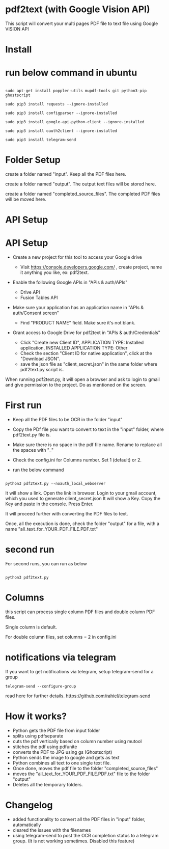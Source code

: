 # pdf2text (with Google Vision API)

This script will convert your multi pages PDF file to text file using Google VISION API


# Install


# run below command in ubuntu
```

sudo apt-get install poppler-utils mupdf-tools git python3-pip ghostscript

sudo pip3 install requests --ignore-installed

sudo pip3 install configparser --ignore-installed

sudo pip3 install google-api-python-client --ignore-installed

sudo pip3 install oauth2client --ignore-installed

sudo pip3 install telegram-send

```

# Folder Setup

create a folder named "input". Keep all the PDF files here.

create a folder named "output". The output text files will be stored here.

create a folder named "completed_source_files". The completed PDF files will be moved here.


# API Setup

# API Setup
 * Create a new project for this tool to access your Google drive
    * Visit https://console.developers.google.com/ , create project, name it anything you like, ex: pdf2text.

 * Enable the following Google APIs in "APIs & auth/APIs"
    * Drive API
    * Fusion Tables API

 * Make sure your application has an application name in "APIs & auth/Consent screen"
    * Find "PRODUCT NAME" field. Make sure it's not blank.

 * Grant access to Google Drive for pdf2text in "APIs & auth/Credentials"
    * Click "Create new Client ID", APPLICATION TYPE: Installed application, INSTALLED APPLICATION TYPE: Other
    * Check the section "Client ID for native application", click at the "Download JSON".
    * save the json file as "client_secret.json" in the same folder where pdf2text.py script is.
 
 When running pdf2text.py, it will open a browser and ask to login to gmail and give permission to the project.
 Do as mentioned on the screen.


# First run

* Keep all the PDF files to be OCR in the folder "input"
* Copy the PDf file you want to convert to text in the "input" folder, where pdf2text.py file is.
* Make sure there is no space in the pdf file name. Rename to replace all the spaces with "_"
* Check the config.ini for Columns number. Set 1 (default) or 2.


* run the below command

```

python3 pdf2text.py --noauth_local_webserver 

```




It will show a link.
Open the link in browser.
Login to your gmail account, which you used to generate client_secret.json
It will show a Key.
Copy the Key and paste in the console.
Press Enter.

It will proceed further with converting the PDF files to text.

Once, all the execution is done, check the  folder "output" for a file, with a name "all_text_for_YOUR_PDF_FILE.PDF.txt"



# second run


For second runs, you can run as below


```

python3 pdf2text.py  

```


# Columns

this script can process single column PDF files and double column PDF files.

Single column is default.

For double column files, set columns = 2 in config.ini

# notifications via telegram

If you want to get notifications via telegram, setup telegram-send for a group 

```
telegram-send --configure-group
```

read here for further details.
https://github.com/rahiel/telegram-send

# How it works?

* Python gets the PDF file from input folder
* splits using pdfseparate
* cuts the pdf vertically based on column number using mutool
* stitches the pdf using pdfunite
* converts the PDF to JPG using gs (Ghostscript)
* Python sends the image to google and gets as text
* Python combines all text to one single text file.
* Once done, moves the pdf file to the folder "completed_source_files"
* moves the "all_text_for_YOUR_PDF_FILE.PDF.txt" file to the folder "output"
* Deletes all the temporary folders.


# Changelog

* added functionality to convert all the PDF files in "input" folder, automatically
* cleared the issues with the filenames
* using telegram-send to post the OCR completion status to a telegram group. (It is not working sometimes. Disabled this feature)
